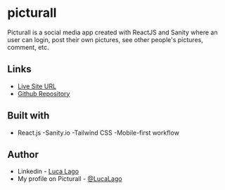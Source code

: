 # picturall
Picturall is a social media app created with ReactJS and Sanity where an user can login, post their own pictures, see other people's pictures, comment, etc.

## Links

- [Live Site URL](https://ll-picturall.netlify.app)
- [Github Repository](https://github.com/lkl03/picturall)


## Built with

- React.js
-Sanity.io
-Tailwind CSS
-Mobile-first workflow

## Author

- Linkedin - [Luca Lago](https://www.linkedin.com/in/luca-lago-678434222/)
- My profile on Picturall - [@LucaLago](https://ll-picturall.netlify.app/user-profile/104293279805278412025)
